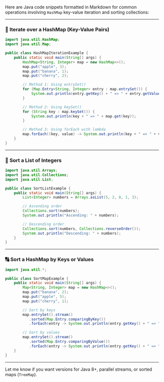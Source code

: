 Here are Java code snippets formatted in Markdown for common operations involving `HashMap` key-value iteration and sorting collections:

---

### 🔁 **Iterate over a HashMap (Key-Value Pairs)**

```java
import java.util.HashMap;
import java.util.Map;

public class HashMapIterationExample {
    public static void main(String[] args) {
        HashMap<String, Integer> map = new HashMap<>();
        map.put("apple", 3);
        map.put("banana", 1);
        map.put("cherry", 2);

        // Method 1: Using entrySet()
        for (Map.Entry<String, Integer> entry : map.entrySet()) {
            System.out.println(entry.getKey() + " => " + entry.getValue());
        }

        // Method 2: Using keySet()
        for (String key : map.keySet()) {
            System.out.println(key + " => " + map.get(key));
        }

        // Method 3: Using forEach with lambda
        map.forEach((key, value) -> System.out.println(key + " => " + value));
    }
}
```

---

### 🔽 **Sort a List of Integers**

```java
import java.util.Arrays;
import java.util.Collections;
import java.util.List;

public class SortListExample {
    public static void main(String[] args) {
        List<Integer> numbers = Arrays.asList(5, 2, 8, 1, 3);

        // Ascending order
        Collections.sort(numbers);
        System.out.println("Ascending: " + numbers);

        // Descending order
        Collections.sort(numbers, Collections.reverseOrder());
        System.out.println("Descending: " + numbers);
    }
}
```

---

### 🔠 **Sort a HashMap by Keys or Values**

```java
import java.util.*;

public class SortMapExample {
    public static void main(String[] args) {
        Map<String, Integer> map = new HashMap<>();
        map.put("banana", 2);
        map.put("apple", 5);
        map.put("cherry", 1);

        // Sort by keys
        map.entrySet().stream()
           .sorted(Map.Entry.comparingByKey())
           .forEach(entry -> System.out.println(entry.getKey() + " => " + entry.getValue()));

        // Sort by values
        map.entrySet().stream()
           .sorted(Map.Entry.comparingByValue())
           .forEach(entry -> System.out.println(entry.getKey() + " => " + entry.getValue()));
    }
}
```

---

Let me know if you want versions for Java 8+, parallel streams, or sorted maps (`TreeMap`).
